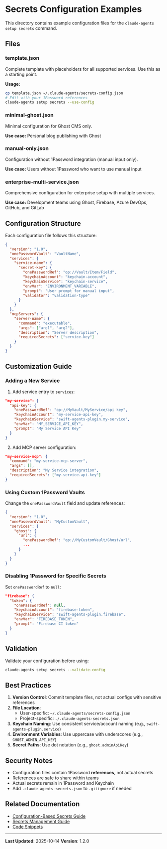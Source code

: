 # Secrets Configuration Examples

This directory contains example configuration files for the `claude-agents setup secrets` command.

## Files

### template.json
Complete template with placeholders for all supported services. Use this as a starting point.

**Usage:**
```bash
cp template.json ~/.claude-agents/secrets-config.json
# Edit with your 1Password references
claude-agents setup secrets --use-config
```

### minimal-ghost.json
Minimal configuration for Ghost CMS only.

**Use case:** Personal blog publishing with Ghost

### manual-only.json
Configuration without 1Password integration (manual input only).

**Use case:** Users without 1Password who want to use manual input

### enterprise-multi-service.json
Comprehensive configuration for enterprise setup with multiple services.

**Use case:** Development teams using Ghost, Firebase, Azure DevOps, GitHub, and GitLab

## Configuration Structure

Each configuration file follows this structure:

```json
{
  "version": "1.0",
  "onePasswordVault": "VaultName",
  "services": {
    "service-name": {
      "secret-key": {
        "onePasswordRef": "op://Vault/Item/Field",
        "keychainAccount": "keychain-account",
        "keychainService": "keychain-service",
        "envVar": "ENVIRONMENT_VARIABLE",
        "prompt": "User prompt for manual input",
        "validator": "validation-type"
      }
    }
  },
  "mcpServers": {
    "server-name": {
      "command": "executable",
      "args": ["arg1", "arg2"],
      "description": "Server description",
      "requiredSecrets": ["service.key"]
    }
  }
}
```

## Customization Guide

### Adding a New Service

1. Add service entry to `services`:
```json
"my-service": {
  "api-key": {
    "onePasswordRef": "op://MyVault/MyService/api key",
    "keychainAccount": "my-service-api-key",
    "keychainService": "swift-agents-plugin.my-service",
    "envVar": "MY_SERVICE_API_KEY",
    "prompt": "My Service API Key"
  }
}
```

2. Add MCP server configuration:
```json
"my-service-mcp": {
  "command": "my-service-mcp-server",
  "args": [],
  "description": "My Service integration",
  "requiredSecrets": ["my-service.api-key"]
}
```

### Using Custom 1Password Vaults

Change the `onePasswordVault` field and update references:

```json
{
  "version": "1.0",
  "onePasswordVault": "MyCustomVault",
  "services": {
    "ghost": {
      "url": {
        "onePasswordRef": "op://MyCustomVault/Ghost/url",
        ...
      }
    }
  }
}
```

### Disabling 1Password for Specific Secrets

Set `onePasswordRef` to `null`:

```json
"firebase": {
  "token": {
    "onePasswordRef": null,
    "keychainAccount": "firebase-token",
    "keychainService": "swift-agents-plugin.firebase",
    "envVar": "FIREBASE_TOKEN",
    "prompt": "Firebase CI token"
  }
}
```

## Validation

Validate your configuration before using:

```bash
claude-agents setup secrets --validate-config
```

## Best Practices

1. **Version Control**: Commit template files, not actual configs with sensitive references
2. **File Location**: 
   - User-specific: `~/.claude-agents/secrets-config.json`
   - Project-specific: `./.claude-agents-secrets.json`
3. **Keychain Naming**: Use consistent service/account naming (e.g., `swift-agents-plugin.service`)
4. **Environment Variables**: Use uppercase with underscores (e.g., `GHOST_ADMIN_API_KEY`)
5. **Secret Paths**: Use dot notation (e.g., `ghost.adminApiKey`)

## Security Notes

- Configuration files contain 1Password **references**, not actual secrets
- References are safe to share within teams
- Actual secrets remain in 1Password and Keychain
- Add `.claude-agents-secrets.json` to `.gitignore` if needed

## Related Documentation

- [Configuration-Based Secrets Guide](../../docs/CONFIG_BASED_SECRETS.md)
- [Secrets Management Guide](../../docs/SECRETS_MANAGEMENT.md)
- [Code Snippets](../../docs/CODE_SNIPPETS_CONFIG_SECRETS.md)

---

**Last Updated**: 2025-10-14
**Version**: 1.2.0
